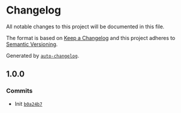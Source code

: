 # Changelog

All notable changes to this project will be documented in this file.

The format is based on [Keep a Changelog](https://keepachangelog.com/en/1.0.0/)
and this project adheres to [Semantic Versioning](https://semver.org/spec/v2.0.0.html).

Generated by [`auto-changelog`](https://github.com/CookPete/auto-changelog).

## 1.0.0

### Commits

- Init [`b0a24b7`](https://github.com/bcomnes/tonic-universal/commit/b0a24b7d9359ddf2793cd41df63470c38c0df9f2)
